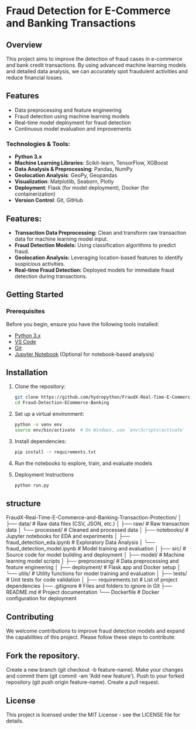 # Fraud Detection for E-Commerce and Banking Transactions

## Overview
This project aims to improve the detection of fraud cases in e-commerce and bank credit transactions. By using advanced machine learning models and detailed data analysis, we can accurately spot fraudulent activities and reduce financial losses.

## Features
- Data preprocessing and feature engineering
- Fraud detection using machine learning models
- Real-time model deployment for fraud detection
- Continuous model evaluation and improvements

### Technologies & Tools:
- **Python 3.x**
- **Machine Learning Libraries**: Scikit-learn, TensorFlow, XGBoost
- **Data Analysis & Preprocessing**: Pandas, NumPy
- **Geolocation Analysis**: GeoPy, Geopandas
- **Visualization**: Matplotlib, Seaborn, Plotly
- **Deployment**: Flask (for model deployment), Docker (for containerization)
- **Version Control**: Git, GitHub

## Features:
- **Transaction Data Preprocessing:** Clean and transform raw transaction data for machine learning model input.
- **Fraud Detection Models:** Using classification algorithms to predict fraud.
- **Geolocation Analysis:** Leveraging location-based features to identify suspicious activities.
- **Real-time Fraud Detection:** Deployed models for immediate fraud detection during transactions.

## Getting Started

### Prerequisites

Before you begin, ensure you have the following tools installed:

- [Python 3.x](https://www.python.org/downloads/)
- [VS Code](https://code.visualstudio.com/)
- [Git](https://git-scm.com/)
- [Jupyter Notebook](https://jupyter.org/) (Optional for notebook-based analysis)


## Installation
1. Clone the repository:
   ```bash
   git clone https://github.com/hydropython/FraudX-Real-Time-E-Commerce-and-Banking-Transaction-Protection.git
   cd Fraud-Detection-ECommerce-Banking

2. Set up a virtual environment:
   ```bash
   python -m venv env
   source env/bin/activate  # On Windows, use `env\Scripts\activate`

3. Install dependencies:
    ```bash
   pip install -r requirements.txt

4. Run the notebooks to explore, train, and evaluate models

5. Deployment Instructions
   ```bash
   python run.py

## structure
FraudX-Real-Time-E-Commerce-and-Banking-Transaction-Protection/
│
├── data/                    # Raw data files (CSV, JSON, etc.)
│   ├── raw/                 # Raw transaction data
│   └── processed/           # Cleaned and processed data
│
├── notebooks/               # Jupyter notebooks for EDA and experiments
│   ├── fraud_detection_eda.ipynb  # Exploratory Data Analysis
│   └── fraud_detection_model.ipynb  # Model training and evaluation
│
├── src/                     # Source code for model building and deployment
│   ├── model/               # Machine learning model scripts
│   ├── preprocessing/       # Data preprocessing and feature engineering
│   ├── deployment/          # Flask app and Docker setup
│   └── utils/               # Utility functions for model training and evaluation
│
├── tests/                   # Unit tests for code validation
│
├── requirements.txt         # List of project dependencies
├── .gitignore               # Files and folders to ignore in Git
├── README.md                # Project documentation
└── Dockerfile               # Docker configuration for deployment


## Contributing
We welcome contributions to improve fraud detection models and expand the capabilities of this project. Please follow these steps to contribute:

## Fork the repository.
Create a new branch (git checkout -b feature-name).
Make your changes and commit them (git commit -am 'Add new feature').
Push to your forked repository (git push origin feature-name).
Create a pull request.

## License
This project is licensed under the MIT License - see the LICENSE file for details.